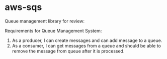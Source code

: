 # aws-sqs
Queue management library for review:

Requirements for Queue Management System:

1. As a producer, I can create messages and can add message to a queue.
2. As a consumer, I can get messages from a queue and should be able to remove the message from queue after it is processed.

